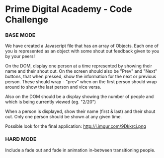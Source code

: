 # Prime Digital Academy - Code Challenge

### BASE MODE

We have created a Javascript file that has an array of Objects. Each one of you is represented as an object with some shout out feedback given to you by your peers! 

On the DOM, display one person at a time represented by showing their name and their shout out. On the screen should also be "Prev" and "Next" buttons, that when pressed, show the information for the next or previous person. These should wrap - "prev" when on the first person should wrap around to show the last person and vice versa. 

Also on the DOM should be a display showing the number of people and which is being currently viewed (eg. "2/20")

When a person is displayed, show their name (first & last) and their shout out. Only one person should be shown at any given time. 

Possible look for the final application:
http://i.imgur.com/9Dkkrci.png

### HARD MODE
Include a fade out and fade in animation in-between transitioning people.

